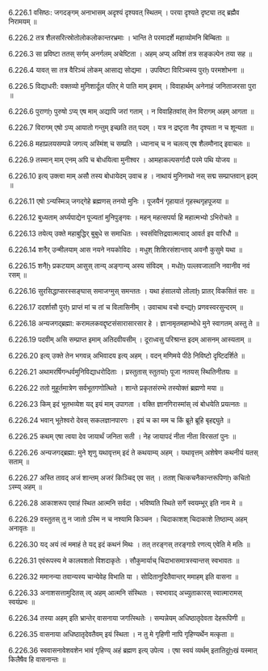 6.226.1
वसिष्ठः:
जगदङ्गम् अनाभासम् अदृश्यं दृश्यवत् स्थितम् ।
परया दृश्यते दृष्ट्या तद् ब्रह्मैव निरामयम् ॥


6.226.2
तत्र शैलसरित्स्रोतोलोकलोकान्तरभ्रमाः ।
भान्ति ते परमादर्शे महाव्योमनि बिम्बिताः ॥


6.226.3
सा प्रविष्टा ततस् सर्गम् अनर्गलम् अचेष्टिता ।
अहम् अप्य् अविशं तत्र सङ्कल्पेन तया सह ॥


6.226.4
यावत् सा तत्र वैरिञ्चं लोकम् आसाद्य सोद्यमा ।
उपविष्टा विरिञ्चस्य पुरḫ परमशोभना ॥


6.226.5
विद्याधरी:
वक्तव्यो मुनिशार्दूल पतिर् मे पाति माम् इमाम् ।
विवाहार्थम् अनेनाहं जनिताजरसा पुरा ॥


6.226.6
पुराणḫ पुरुषो ऽप्य् एष माम् अद्यापि जरां गताम् ।
न विवाहितवांस् तेन विरागम् अहम् आगता ॥


6.226.7
विरागम् एषो ऽप्य् आयातो गन्तुम् इच्छति तत् पदम् ।
यत्र न द्रष्टृता नैव दृश्यता न च शून्यता ॥


6.226.8
महाप्रलयसम्पन्ने जगत्य् अस्मिंश् च सम्प्रति ।
ध्यानाच् च न चलत्य् एष शैलमौनाद् इवाचलः ॥


6.226.9
तस्मान् माम् एनम् अपि च बोधयित्वा मुनीश्वर ।
आमहाकल्पसर्गादौ परमे पथि योजय ॥


6.226.10
इत्य् उक्त्वा माम् असौ तस्य बोधायेदम् उवाच ह ।
नाथायं मुनिनाथो नस् सद्म सम्प्राप्तवान् इदम् ॥


6.226.11
एषो ऽन्यस्मिञ् जगद्गेहे ब्रह्मणस् तनयो मुनिः ।
पूजयैनं गृहायातं गृहस्थगृहपूजया ॥


6.226.12
बुध्यताम् अर्घ्यपाद्येन पूज्यतां मुनिपुङ्गवः ।
महन् महत्सपर्या हि महात्मभ्यो ऽभिरोचते ॥


6.226.13
तयेत्य् उक्ते महाबुद्धिर् बुबुधे स समाधितः ।
स्वसंवित्तिद्रवात्मत्वाद् आवर्त इव वारिधौ ॥


6.226.14
शनैर् उन्मीलयाम् आस नयने नयकोविदः ।
मधुश् शिशिरसंशान्ताव् अवनौ कुसुमे यथा ॥


6.226.15
शनैḫ प्रकटयाम् आसुस् तान्य् अङ्गान्य् अस्य संविदम् ।
मधोḫ पल्लवजालानि नवानीव नवं रसम् ॥


6.226.16
सुरसिद्धाप्सरस्सङ्घास् समाजग्मुस् समन्ततः ।
यथा हंसालयो लोलाḫ प्रातर् विकसितं सरः ॥


6.226.17
ददर्शासौ पुरḫ प्राप्तं मां च तां च विलासिनीम् ।
उवाचाथ वचो वन्द्यḫ प्रणवस्वरसुन्दरम् ॥


6.226.18
अन्यजगद्ब्रह्मा:
करामलकवद्दृष्टसंसारासारसार हे ।
ज्ञानामृतमहाम्भोधे मुने स्वागतम् अस्तु ते ॥


6.226.19
पदवीम् असि सम्प्राप्त इमाम् अतिदवीयसीम् ।
दूराध्वसु परिश्रान्त इदम् आसनम् आस्यताम् ॥


6.226.20
इत्य् उक्ते तेन भगवन्न् अभिवादय इत्य् अहम् ।
वदन् मणिमये पीठे निविष्टो दृष्टिदर्शिते ॥


6.226.21
अथामरर्षिगन्धर्वमुनिविद्याधरोदिताः ।
प्रस्तुतास् स्तुतयḫ पूजा नतयस् स्थितिनीतयः ॥


6.226.22
ततो मुहूर्तमात्रेण सर्वभूतगणोत्थिते ।
शान्ते प्रकृतसंरम्भे तस्योक्तं ब्रह्मणो मया ॥


6.226.23
किम् इदं भूतभव्येश यद् इयं माम् उपागता ।
वक्ति ज्ञानगिरास्मांस् त्वं बोधयेति प्रयत्नतः ॥


6.226.24
भवान् भूतेश्वरो देवस् सकलज्ञानपारगः ।
इयं च का मम च किं ब्रूते ब्रूहि बृहद्द्युते ॥


6.226.25
कथम् एषा त्वया देव जायार्थं जनिता सती ।
नेह जायापदं नीता नीता विरसतां पुनः ॥


6.226.26
अन्यजगद्ब्रह्मा:
मुने शृणु यथावृत्तम् इदं ते कथयाम्य् अहम् ।
यथावृत्तम् अशेषेण कथनीयं यतस् सताम् ॥


6.226.27
अस्ति तावद् अजं शान्तम् अजरं किञ्चिद् एव सत् ।
ततश् चित्कचनैकान्तरूपिणẖ कचितो ऽस्म्य् अहम् ॥


6.226.28
आकाशरूप एवाहं स्थित आत्मनि सर्वदा ।
भविष्यति स्थिते सर्गे स्वयम्भूर् इति नाम मे ॥


6.226.29
वस्तुतस् तु न जातो ऽस्मि न च नश्यामि किञ्चन ।
चिदाकाशश् चिदाकाशे तिष्ठाम्य् अहम् अनावृतः ॥


6.226.30
यद् अयं त्वं ममाहं ते यद् इदं कथनं मिथः ।
तत् तरङ्गस् तरङ्गाग्रे रणत्य् एवेति मे मतिः ॥


6.226.31
एवंरूपस्य मे कालवशतो विशदाकृतेः ।
सौकुमार्याच् चिदाभासमात्रस्यान्तस् स्वभावतः ॥


6.226.32
ममानन्या तवान्यस्य चान्येवेह विभाति या ।
सोदितानुदितैवान्तर् ममाहम् इति वासना ॥


6.226.33
अनाशसत्तामुदितस् त्व् अहम् आत्मनि संस्थितः ।
स्वभावाद् अच्युताकारस् स्वात्मारामस् स्वयंप्रभः ॥


6.226.34
तस्या अहम् इति भ्रान्तेर् वासनाया जगत्स्थितेः ।
सम्पन्नेयम् अधिष्ठातृदेवता देहरूपिणी ॥


6.226.35
वासनाया अधिष्ठातृदेवतैवम् इयं स्थिता ।
न तु मे गृहिणी नापि गृहिण्यर्थेन मत्कृता ॥


6.226.36
स्ववासनावेशवशेन भावं गृहिण्य् अहं ब्रह्मण इत्य् उपेत्य ।
एषा स्वयं व्यर्थम् इतातिदुẖखं यस्मात् किलैषैव हि वासनान्तः ॥

